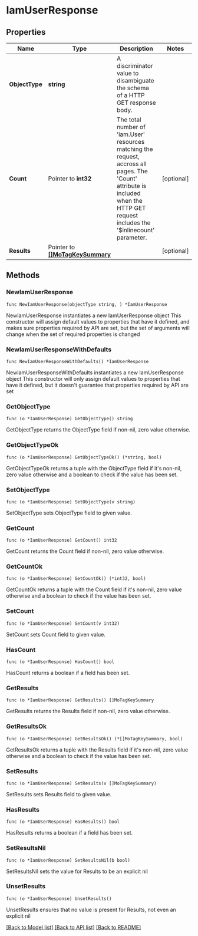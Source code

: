 # IamUserResponse

## Properties

Name | Type | Description | Notes
------------ | ------------- | ------------- | -------------
**ObjectType** | **string** | A discriminator value to disambiguate the schema of a HTTP GET response body. | 
**Count** | Pointer to **int32** | The total number of &#39;iam.User&#39; resources matching the request, accross all pages. The &#39;Count&#39; attribute is included when the HTTP GET request includes the &#39;$inlinecount&#39; parameter. | [optional] 
**Results** | Pointer to [**[]MoTagKeySummary**](MoTagKeySummary.md) |  | [optional] 

## Methods

### NewIamUserResponse

`func NewIamUserResponse(objectType string, ) *IamUserResponse`

NewIamUserResponse instantiates a new IamUserResponse object
This constructor will assign default values to properties that have it defined,
and makes sure properties required by API are set, but the set of arguments
will change when the set of required properties is changed

### NewIamUserResponseWithDefaults

`func NewIamUserResponseWithDefaults() *IamUserResponse`

NewIamUserResponseWithDefaults instantiates a new IamUserResponse object
This constructor will only assign default values to properties that have it defined,
but it doesn't guarantee that properties required by API are set

### GetObjectType

`func (o *IamUserResponse) GetObjectType() string`

GetObjectType returns the ObjectType field if non-nil, zero value otherwise.

### GetObjectTypeOk

`func (o *IamUserResponse) GetObjectTypeOk() (*string, bool)`

GetObjectTypeOk returns a tuple with the ObjectType field if it's non-nil, zero value otherwise
and a boolean to check if the value has been set.

### SetObjectType

`func (o *IamUserResponse) SetObjectType(v string)`

SetObjectType sets ObjectType field to given value.


### GetCount

`func (o *IamUserResponse) GetCount() int32`

GetCount returns the Count field if non-nil, zero value otherwise.

### GetCountOk

`func (o *IamUserResponse) GetCountOk() (*int32, bool)`

GetCountOk returns a tuple with the Count field if it's non-nil, zero value otherwise
and a boolean to check if the value has been set.

### SetCount

`func (o *IamUserResponse) SetCount(v int32)`

SetCount sets Count field to given value.

### HasCount

`func (o *IamUserResponse) HasCount() bool`

HasCount returns a boolean if a field has been set.

### GetResults

`func (o *IamUserResponse) GetResults() []MoTagKeySummary`

GetResults returns the Results field if non-nil, zero value otherwise.

### GetResultsOk

`func (o *IamUserResponse) GetResultsOk() (*[]MoTagKeySummary, bool)`

GetResultsOk returns a tuple with the Results field if it's non-nil, zero value otherwise
and a boolean to check if the value has been set.

### SetResults

`func (o *IamUserResponse) SetResults(v []MoTagKeySummary)`

SetResults sets Results field to given value.

### HasResults

`func (o *IamUserResponse) HasResults() bool`

HasResults returns a boolean if a field has been set.

### SetResultsNil

`func (o *IamUserResponse) SetResultsNil(b bool)`

 SetResultsNil sets the value for Results to be an explicit nil

### UnsetResults
`func (o *IamUserResponse) UnsetResults()`

UnsetResults ensures that no value is present for Results, not even an explicit nil

[[Back to Model list]](../README.md#documentation-for-models) [[Back to API list]](../README.md#documentation-for-api-endpoints) [[Back to README]](../README.md)


